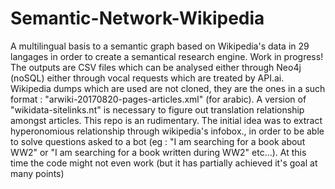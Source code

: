# Semantic-Network-Wikipedia
A multilingual basis to a semantic graph based on Wikipedia's data in 29 langages in order to create a semantical research engine. Work in progress! The outputs are CSV files which can be analysed either through Neo4j (noSQL) either through vocal requests which are treated by API.ai. Wikipedia dumps which are used are not cloned, they are the ones in a such format : "arwiki-20170820-pages-articles.xml" (for arabic). A version of "wikidata-sitelinks.nt" is necessary to figure out translation relationship amongst articles. This repo is an rudimentary. The initial idea was to extract hyperonomious relationship through wikipedia's infobox., in order to be able to solve questions asked to a bot (eg : "I am searching for a book about WW2" or "I am searching for a book written during WW2" etc...). At this time the code might not even work (but it has partially achieved it's goal at many points)

